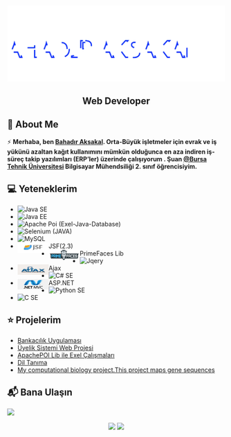 <img src="./Bahadr.svg"></img>  

<h2 align="center">Web Developer</h2>

## 📖  About Me
⚡ **Merhaba, ben [Bahadır Aksakal](https://www.linkedin.com/in/bahad%C4%B1r-aksakal-360b721b7/). Orta-Büyük işletmeler için evrak ve iş yükünü azaltan kağıt kullanımını mümkün**
**olduğunca en aza indiren iş-süreç takip yazılımları (ERP’ler) üzerinde çalışıyorum . Şuan [@Bursa Tehnik Üniversitesi](https://btu.edu.tr/) Bilgisayar Mühendsiliği 2. sınıf öğrencisiyim.**


## :computer: Yeteneklerim
<ul>
  <li><img align="left" src="https://img.shields.io/badge/Java-ED8B00?style=for-the-badge&logo=java&logoColor=white"/>Java SE</li>
  <li><img align="left" src="https://img.shields.io/badge/Java EE-ff6600?style=for-the-badge&logo=java&logoColor=white"/>Java EE</li>
  <li><img align="left" src="https://img.shields.io/badge/Microsoft_Excel-217346?style=for-the-badge&logo=microsoft-excel&logoColor=white"/>Apache Poi (Exel-Java-Database)</li>
  <li><img align="left" src="https://img.shields.io/badge/Selenium-43B02A?style=for-the-badge&logo=Selenium&logoColor=white"/>Selenium (JAVA)</li>
  <li><img align="left" src="https://img.shields.io/badge/MySQL-00000F?style=for-the-badge&logo=mysql&logoColor=white"/>MySQL</li>
  <li><img align="left" src="./img/javaSF.png" width="72" height="24" />JSF(2.3)</li>
  <li><img align="left" src="./img/primefaces_logo.png" width="72" height="24" />PrimeFaces Lib</li>
  <li><img align="left" src="https://img.shields.io/badge/jQuery-0769AD?style=for-the-badge&logo=jquery&logoColor=white"/>Jqery</li>
  <li><img align="left" src="./img/ajax_basic.png" width="72" height="24" />Ajax</li>
  <li><img align="left" src="https://img.shields.io/badge/HTML5-E34F26?style=for-the-badge&logo=html5&logoColor=white/>Html</li>
  <li><img align="left" ![Alt text](./img/csharp-original.svg) src="./img/csharp-original.svg" />C# SE</li>
  <li><img align="left" src="./img/ASPMVC.png" width="72" height="24" alt="ASP.NET" />ASP.NET</li>
  <li><img align="left" src="https://img.shields.io/badge/Python-FFD43B?style=for-the-badge&logo=python&logoColor=darkgreen"/>Python SE</li>
  <li><img align="left" src="https://img.shields.io/badge/C-00599C?style=for-the-badge&logoColor=white"/>C SE</li>
</ul>
 
 ## ⭐ Projelerim
* [Bankacılık Uygulaması](https://github.com/bahadraksakal/Java_Bahar_Donemi_Proje) 
* [Üyelik Sistemi Web Projesi](https://github.com/bahadraksakal/Uyelik_Sistemi_Projesi_JSF_2.3)  
* [ApachePOI Lib ile Exel Çalışmaları](https://github.com/bahadraksakal/ApachePOI_Excell_Selenium_MySQL_Ornek)  
* [Dil Tanıma](https://github.com/bahadraksakal/Guz_Donemi_Projem_1.Sinif-) 
* [My computational biology project.This project maps gene sequences](https://github.com/bahadraksakal/Java_HBG_Project) 

## 📬 Bana Ulaşın

[![](https://img.shields.io/badge/linkedin-%230077B5.svg?&style=for-the-badge&logo=linkedin&logoColor=white)](https://www.linkedin.com/in/bahad%C4%B1r-aksakal-360b721b7/)


<p align="center">	
  <img width="48%" src="https://github-readme-stats.vercel.app/api?username=bahadraksakal&show_icons=true&theme=tokyonight" />
  <img width="48%" src="https://github-readme-streak-stats.herokuapp.com/?user=bahadraksakal&theme=tokyonight" />
</p>
